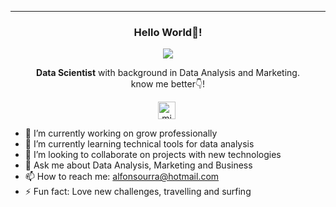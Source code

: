   ---

<p align="center" width="300">
   <h3 align="center">Hello World👋!</h3>
</p>

<p align="center">
  <a href="https://github.com/DenverCoder1/readme-typing-svg"><img src="https://readme-typing-svg.herokuapp.com?font=Time+New+Roman&color=cyan&size=25&center=true&vCenter=true&width=600&height=100&lines=I'm+Alfonso+Urra...😃...;++;Love+MARKETING+and+DATA,;I'm+now+a+Data+Scientist+Freelance,;<3"></a>
</p>

<p align="center"> <strong>Data Scientist</strong> with background in Data Analysis and Marketing.<br /> know me better👇!</p>
<p align="center">
   <a href="[https://www.linkedin.com/in/oriana-ampuero/](https://www.linkedin.com/in/alfonso-urra-36131090/)" target="blank" style='margin-right:4px'>
    <img align="center" src="https://cdn.jsdelivr.net/npm/simple-icons@3.0.1/icons/linkedin.svg" alt="midudev" height="28px" width="28px" />
  </a>
</p>


- 🔭 I’m currently working on grow professionally
- 🌱 I’m currently learning technical tools for data analysis
- 👯 I’m looking to collaborate on projects with new technologies
- 💬 Ask me about Data Analysis, Marketing and Business
- 📫 How to reach me: alfonsourra@hotmail.com
- ⚡ Fun fact: Love new challenges, travelling and surfing
